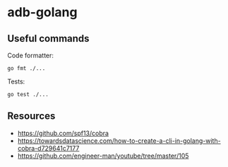 # adb-golang

## Useful commands

Code formatter:
```
go fmt ./...
```

Tests:
```
go test ./...
```

## Resources
- https://github.com/spf13/cobra
- https://towardsdatascience.com/how-to-create-a-cli-in-golang-with-cobra-d729641c7177
- https://github.com/engineer-man/youtube/tree/master/105